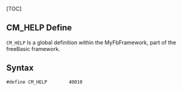 [TOC]
## CM_HELP Define

`CM_HELP` Is a global definition within the MyFbFramework, part of the freeBasic framework.
## Syntax

```freeBasic
#define CM_HELP        40010
```


